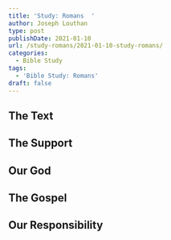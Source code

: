 ```yaml
---
title: 'Study: Romans  '
author: Joseph Louthan
type: post
publishDate: 2021-01-10
url: /study-romans/2021-01-10-study-romans/
categories:
  - Bible Study
tags:
  - 'Bible Study: Romans'
draft: false
---
```

## The Text

## The Support

## Our God

## The Gospel

## Our Responsibility

